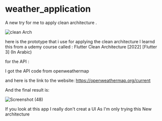 # weather_application

A new try for me to apply clean architecture .

![clean Arch](https://user-images.githubusercontent.com/76841665/185792688-ab138d8e-2b7c-4d93-9e39-10a53ab4fd8d.PNG)

here is the prototype that i use for applying the clean architecture 
I learnd this from a udemy course called : Flutter Clean Architecture [2022] [Flutter 3] (In Arabic)

for the API :

I got the API code from openweathermap

and here is the link  to the website: https://openweathermap.org/current

And the final result is:

![Screenshot (48)](https://user-images.githubusercontent.com/76841665/185792792-18f5aa6d-3b88-477f-9ce1-94191c98f232.png)

If you look at this app I really don't creat a UI  As I'm only trying this New architecture





